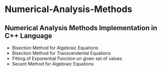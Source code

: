 # Numerical-Analysis-Methods

## Numerical Analysis Methods Implementation in C++ Language
- Bisection Method for Algebraic Equations
- Bisection Method for Transcendental Equations
- Fitting of Exponential Function on given set of values
- Secant Method for Algebraic Equations
